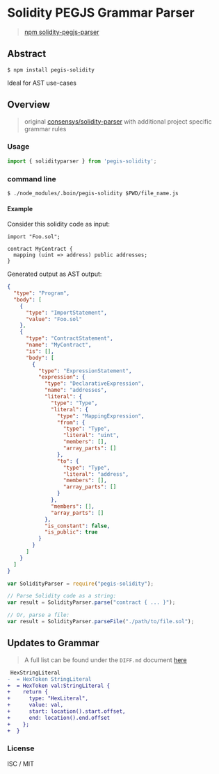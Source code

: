 # Solidity PEGJS Grammar Parser 

> [npm solidity-pegjs-parser](https://www.npmjs.com/package/solidity-pegjs-parser)


## Abstract

`$ npm install pegis-solidity`

Ideal for AST use-cases

## Overview

> original [consensys/solidity-parser](https://github.com/ConsenSys/solidity-parser) with additional project specific grammar rules

### Usage

```js
import { solidityparser } from 'pegis-solidity';
```
### command line 


`$ ./node_modules/.boin/pegis-solidity $PWD/file_name.js`

#### Example

Consider this solidity code as input:

```solidity
import "Foo.sol";

contract MyContract {
  mapping (uint => address) public addresses;
}
```
Generated output as AST output:

```json
{
  "type": "Program",
  "body": [
    {
      "type": "ImportStatement",
      "value": "Foo.sol"
    },
    {
      "type": "ContractStatement",
      "name": "MyContract",
      "is": [],
      "body": [
        {
          "type": "ExpressionStatement",
          "expression": {
            "type": "DeclarativeExpression",
            "name": "addresses",
            "literal": {
              "type": "Type",
              "literal": {
                "type": "MappingExpression",
                "from": {
                  "type": "Type",
                  "literal": "uint",
                  "members": [],
                  "array_parts": []
                },
                "to": {
                  "type": "Type",
                  "literal": "address",
                  "members": [],
                  "array_parts": []
                }
              },
              "members": [],
              "array_parts": []
            },
            "is_constant": false,
            "is_public": true
          }
        }
      ]
    }
  ]
}
```

```js
var SolidityParser = require("pegis-solidity");

// Parse Solidity code as a string:
var result = SolidityParser.parse("contract { ... }");

// Or, parse a file:
var result = SolidityParser.parseFile("./path/to/file.sol");
```

## Updates to Grammar 

> A full list can be found under the `DIFF.md` document [here](/docs/DIFF.md)
```diff
 HexStringLiteral
-  = HexToken StringLiteral
+  = HexToken val:StringLiteral {
+    return {
+      type: "HexLiteral",
+      value: val,
+      start: location().start.offset,
+      end: location().end.offset
+    };
+  }
```

### License

ISC / MIT
